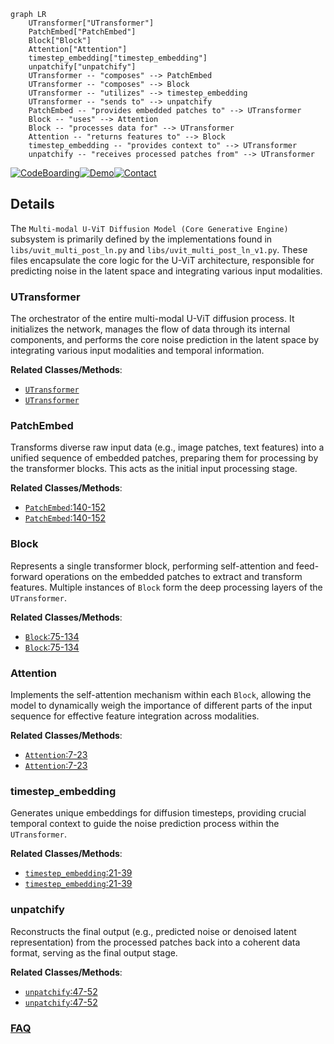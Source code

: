 ```mermaid
graph LR
    UTransformer["UTransformer"]
    PatchEmbed["PatchEmbed"]
    Block["Block"]
    Attention["Attention"]
    timestep_embedding["timestep_embedding"]
    unpatchify["unpatchify"]
    UTransformer -- "composes" --> PatchEmbed
    UTransformer -- "composes" --> Block
    UTransformer -- "utilizes" --> timestep_embedding
    UTransformer -- "sends to" --> unpatchify
    PatchEmbed -- "provides embedded patches to" --> UTransformer
    Block -- "uses" --> Attention
    Block -- "processes data for" --> UTransformer
    Attention -- "returns features to" --> Block
    timestep_embedding -- "provides context to" --> UTransformer
    unpatchify -- "receives processed patches from" --> UTransformer
```

[![CodeBoarding](https://img.shields.io/badge/Generated%20by-CodeBoarding-9cf?style=flat-square)](https://github.com/CodeBoarding/GeneratedOnBoardings)[![Demo](https://img.shields.io/badge/Try%20our-Demo-blue?style=flat-square)](https://www.codeboarding.org/demo)[![Contact](https://img.shields.io/badge/Contact%20us%20-%20contact@codeboarding.org-lightgrey?style=flat-square)](mailto:contact@codeboarding.org)

## Details

The `Multi-modal U-ViT Diffusion Model (Core Generative Engine)` subsystem is primarily defined by the implementations found in `libs/uvit_multi_post_ln.py` and `libs/uvit_multi_post_ln_v1.py`. These files encapsulate the core logic for the U-ViT architecture, responsible for predicting noise in the latent space and integrating various input modalities.

### UTransformer
The orchestrator of the entire multi-modal U-ViT diffusion process. It initializes the network, manages the flow of data through its internal components, and performs the core noise prediction in the latent space by integrating various input modalities and temporal information.


**Related Classes/Methods**:

- <a href="https://github.com/thu-ml/unidiffuser/blob/main/libs/uvit_multi_post_ln.py" target="_blank" rel="noopener noreferrer">`UTransformer`</a>
- <a href="https://github.com/thu-ml/unidiffuser/blob/main/libs/uvit_multi_post_ln_v1.py" target="_blank" rel="noopener noreferrer">`UTransformer`</a>


### PatchEmbed
Transforms diverse raw input data (e.g., image patches, text features) into a unified sequence of embedded patches, preparing them for processing by the transformer blocks. This acts as the initial input processing stage.


**Related Classes/Methods**:

- <a href="https://github.com/thu-ml/unidiffuser/blob/main/libs/uvit_multi_post_ln.py#L140-L152" target="_blank" rel="noopener noreferrer">`PatchEmbed`:140-152</a>
- <a href="https://github.com/thu-ml/unidiffuser/blob/main/libs/uvit_multi_post_ln.py#L140-L152" target="_blank" rel="noopener noreferrer">`PatchEmbed`:140-152</a>


### Block
Represents a single transformer block, performing self-attention and feed-forward operations on the embedded patches to extract and transform features. Multiple instances of `Block` form the deep processing layers of the `UTransformer`.


**Related Classes/Methods**:

- <a href="https://github.com/thu-ml/unidiffuser/blob/main/libs/autoencoder.py#L75-L134" target="_blank" rel="noopener noreferrer">`Block`:75-134</a>
- <a href="https://github.com/thu-ml/unidiffuser/blob/main/libs/autoencoder.py#L75-L134" target="_blank" rel="noopener noreferrer">`Block`:75-134</a>


### Attention
Implements the self-attention mechanism within each `Block`, allowing the model to dynamically weigh the importance of different parts of the input sequence for effective feature integration across modalities.


**Related Classes/Methods**:

- <a href="https://github.com/thu-ml/unidiffuser/blob/main/libs/autoencoder.py#L7-L23" target="_blank" rel="noopener noreferrer">`Attention`:7-23</a>
- <a href="https://github.com/thu-ml/unidiffuser/blob/main/libs/autoencoder.py#L7-L23" target="_blank" rel="noopener noreferrer">`Attention`:7-23</a>


### timestep_embedding
Generates unique embeddings for diffusion timesteps, providing crucial temporal context to guide the noise prediction process within the `UTransformer`.


**Related Classes/Methods**:

- <a href="https://github.com/thu-ml/unidiffuser/blob/main/libs/uvit_multi_post_ln.py#L21-L39" target="_blank" rel="noopener noreferrer">`timestep_embedding`:21-39</a>
- <a href="https://github.com/thu-ml/unidiffuser/blob/main/libs/uvit_multi_post_ln.py#L21-L39" target="_blank" rel="noopener noreferrer">`timestep_embedding`:21-39</a>


### unpatchify
Reconstructs the final output (e.g., predicted noise or denoised latent representation) from the processed patches back into a coherent data format, serving as the final output stage.


**Related Classes/Methods**:

- <a href="https://github.com/thu-ml/unidiffuser/blob/main/libs/uvit_multi_post_ln.py#L47-L52" target="_blank" rel="noopener noreferrer">`unpatchify`:47-52</a>
- <a href="https://github.com/thu-ml/unidiffuser/blob/main/libs/uvit_multi_post_ln.py#L47-L52" target="_blank" rel="noopener noreferrer">`unpatchify`:47-52</a>




### [FAQ](https://github.com/CodeBoarding/GeneratedOnBoardings/tree/main?tab=readme-ov-file#faq)
